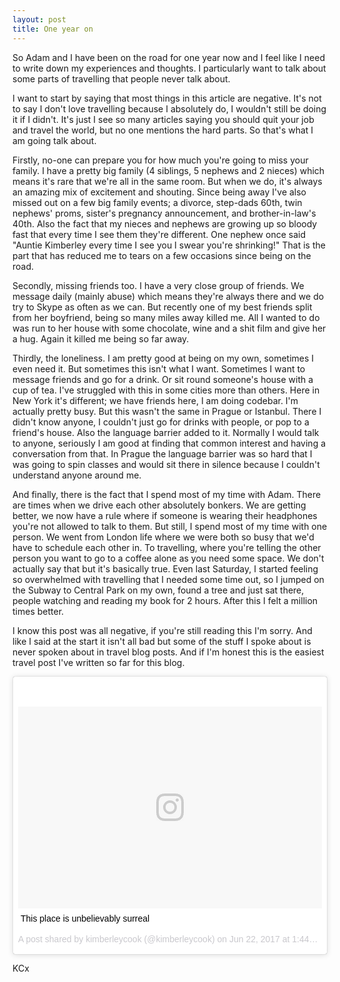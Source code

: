 ```yaml
---
layout: post
title: One year on
---
```


So Adam and I have been on the road for one year now and I feel like I need to write down my experiences and thoughts. I particularly want to talk about some parts of travelling that people never talk about.

I want to start by saying that most things in this article are negative. It's not to say I don't love travelling because I absolutely do, I wouldn't still be doing it if I didn't. It's just I see so many articles saying you should quit your job and travel the world, but no one mentions the hard parts. So that's what I am going talk about.

Firstly, no-one can prepare you for how much you're going to miss your family. I have a pretty big family (4 siblings, 5 nephews and 2 nieces) which means it's rare that we're all in the same room. But when we do, it's always an amazing mix of excitement and shouting. Since being away I've also missed out on a few big family events; a divorce, step-dads 60th, twin nephews' proms, sister's pregnancy announcement, and brother-in-law's 40th. Also the fact that my nieces and nephews are growing up so bloody fast that every time I see them they're different. One nephew once said "Auntie Kimberley every time I see you I swear you're shrinking!" That is the part that has reduced me to tears on a few occasions since being on the road.

Secondly, missing friends too. I have a very close group of friends. We message daily (mainly abuse) which means they're always there and we do try to Skype as often as we can. But recently one of my best friends split from her boyfriend, being so many miles away killed me. All I wanted to do was run to her house with some chocolate, wine and a shit film and give her a hug. Again it killed me being so far away.

Thirdly, the loneliness. I am pretty good at being on my own, sometimes I even need it. But sometimes this isn't what I want. Sometimes I want to message friends and go for a drink. Or sit round someone's house with a cup of tea. I've struggled with this in some cities more than others. Here in New York it's different; we have friends here, I am doing codebar. I'm actually pretty busy. But this wasn't the same in Prague or Istanbul. There I didn't know anyone, I couldn't just go for drinks with people, or pop to a friend's house. Also the language barrier added to it. Normally I would talk to anyone, seriously I am good at finding that common interest and having a conversation from that. In Prague the language barrier was so hard that I was going to spin classes and would sit there in silence because I couldn't understand anyone around me.

And finally, there is the fact that I spend most of my time with Adam. There are times when we drive each other absolutely bonkers. We are getting better, we now have a rule where if someone is wearing their headphones you're not allowed to talk to them. But still, I spend most of my time with one person. We went from London life where we were both so busy that we'd have to schedule each other in. To travelling, where you're telling the other person you want to go to a coffee alone as you need some space. We don't actually say that but it's basically true. Even last Saturday, I started feeling so overwhelmed with travelling that I needed some time out, so I jumped on the Subway to Central Park on my own, found a tree and just sat there, people watching and reading my book for 2 hours. After this I felt a million times better.

I know this post was all negative, if you're still reading this I'm sorry. And like I said at the start it isn't all bad but some of the stuff I spoke about is never spoken about in travel blog posts. And if I'm honest this is the easiest travel post I've written so far for this blog.

<blockquote class="instagram-media" data-instgrm-captioned data-instgrm-version="7" style=" background:#FFF; border:0; border-radius:3px; box-shadow:0 0 1px 0 rgba(0,0,0,0.5),0 1px 10px 0 rgba(0,0,0,0.15); margin: 1px; max-width:658px; padding:0; width:99.375%; width:-webkit-calc(100% - 2px); width:calc(100% - 2px);"><div style="padding:8px;"> <div style=" background:#F8F8F8; line-height:0; margin-top:40px; padding:33.24074074074074% 0; text-align:center; width:100%;"> <div style=" background:url(data:image/png;base64,iVBORw0KGgoAAAANSUhEUgAAACwAAAAsCAMAAAApWqozAAAABGdBTUEAALGPC/xhBQAAAAFzUkdCAK7OHOkAAAAMUExURczMzPf399fX1+bm5mzY9AMAAADiSURBVDjLvZXbEsMgCES5/P8/t9FuRVCRmU73JWlzosgSIIZURCjo/ad+EQJJB4Hv8BFt+IDpQoCx1wjOSBFhh2XssxEIYn3ulI/6MNReE07UIWJEv8UEOWDS88LY97kqyTliJKKtuYBbruAyVh5wOHiXmpi5we58Ek028czwyuQdLKPG1Bkb4NnM+VeAnfHqn1k4+GPT6uGQcvu2h2OVuIf/gWUFyy8OWEpdyZSa3aVCqpVoVvzZZ2VTnn2wU8qzVjDDetO90GSy9mVLqtgYSy231MxrY6I2gGqjrTY0L8fxCxfCBbhWrsYYAAAAAElFTkSuQmCC); display:block; height:44px; margin:0 auto -44px; position:relative; top:-22px; width:44px;"></div></div> <p style=" margin:8px 0 0 0; padding:0 4px;"> <a href="https://www.instagram.com/p/BVp9yx8lg-3/" style=" color:#000; font-family:Arial,sans-serif; font-size:14px; font-style:normal; font-weight:normal; line-height:17px; text-decoration:none; word-wrap:break-word;" target="_blank">This place is unbelievably surreal</a></p> <p style=" color:#c9c8cd; font-family:Arial,sans-serif; font-size:14px; line-height:17px; margin-bottom:0; margin-top:8px; overflow:hidden; padding:8px 0 7px; text-align:center; text-overflow:ellipsis; white-space:nowrap;">A post shared by kimberleycook (@kimberleycook) on <time style=" font-family:Arial,sans-serif; font-size:14px; line-height:17px;" datetime="2017-06-22T20:44:21+00:00">Jun 22, 2017 at 1:44pm PDT</time></p></div></blockquote> <script async defer src="//platform.instagram.com/en_US/embeds.js"></script>

KCx
